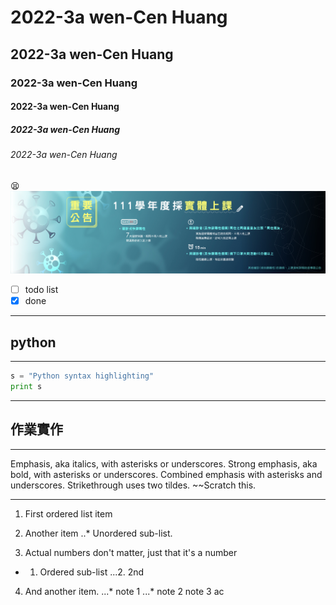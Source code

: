 # 2022-3a wen-Cen Huang
## 2022-3a wen-Cen Huang
### 2022-3a wen-Cen Huang
#### 2022-3a wen-Cen Huang
##### 2022-3a wen-Cen Huang
###### 2022-3a wen-Cen Huang
:tired_face:
![NKUST](nkust.jpg "nkust")

- [ ] todo list
- [x] done

---

## python
---
```python
s = "Python syntax highlighting"
print s

```
---
## 作業實作
---

Emphasis, aka italics, with asterisks or underscores.
Strong emphasis, aka bold, with asterisks or underscores.
Combined emphasis with asterisks and underscores.
Strikethrough uses two tildes. ~~Scratch this.

---

1. First ordered list item

2. Another item
..* Unordered sub-list.

3. Actual numbers don't matter, just that it's a number
- 1. Ordered sub-list
...2. 2nd

4. And another item.
...* note 1
...* note 2
note 3
ac
